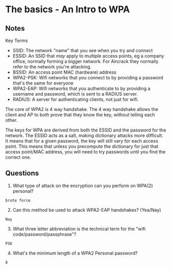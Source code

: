 # The basics - An Intro to WPA

## Notes
Key Terms
* SSID: The network "name" that you see when you try and connect
* ESSID: An SSID that *may* apply to multiple access points, eg a company office, normally forming a bigger network. For Aircrack they normally refer to the network you're attacking.
* BSSID: An access point MAC (hardware) address
* WPA2-PSK: Wifi networks that you connect to by providing a password that's the same for everyone
* WPA2-EAP: Wifi networks that you authenticate to by providing a username and password, which is sent to a RADIUS server.
* RADIUS: A server for authenticating clients, not just for wifi.

The core of WPA2 is 4 way handshake. The 4 way handshake allows the client and AP to both prove that they know the key, without telling each other.

The keys for WPA are derived from both the ESSID and the password for the network. The ESSID acts as a salt, making dictionary attacks more difficult. It means that for a given password, the key will still vary for each access point. This means that unless you precompute the dictionary for just that access point/MAC address, you will need to try passwords until you find the correct one.


## Questions
1. What type of attack on the encryption can you perform on WPA(2) personal?
```
brute force
```

2. Can this method be used to attack WPA2-EAP handshakes? (Yea/Nay)
```
Nay
```

3. What three letter abbreviation is the technical term for the "wifi code/password/passphrase"?
```
PSK
```

4. What's the minimum length of a WPA2 Personal password?
```
8
```